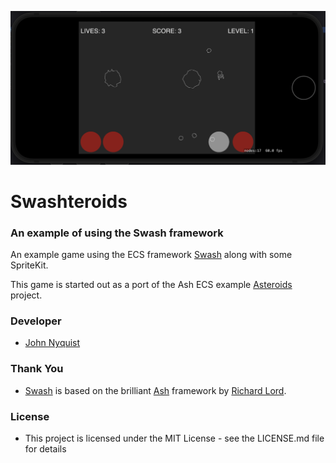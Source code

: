 ![Swashteroids](images/swashteroids.png)

# Swashteroids
### An example of using the Swash framework

An example game using the ECS framework [Swash](https://github.com/johnrnyquist/Swash) along with some SpriteKit.

This game is started out as a port of the Ash ECS example [Asteroids](https://github.com/richardlord/Asteroids) project. 

### Developer
- [John Nyquist](https://linkedin.com/in/nyquist)

### Thank You
- [Swash](https://github.com/johnrnyquist/Swash) is based on the brilliant [Ash](https://github.com/richardlord/Ash) framework by [Richard Lord](https://richardlord.net). 

### License
- This project is licensed under the MIT License - see the LICENSE.md file for details
